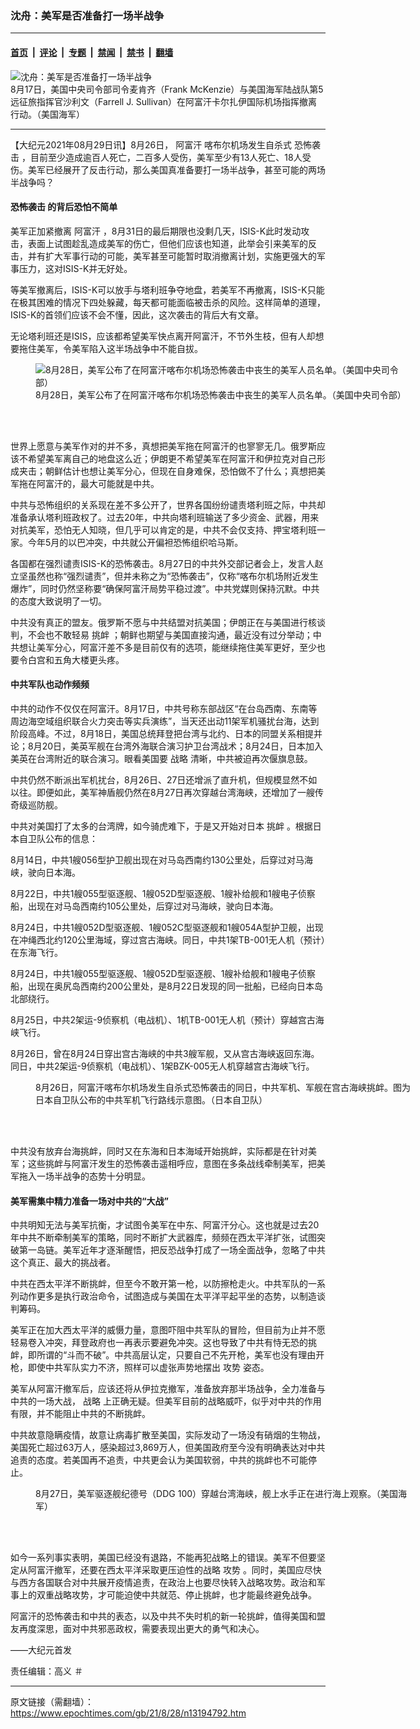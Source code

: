 ### 沈舟：美军是否准备打一场半战争

---

#### [首页](../../../..?n13194792) &nbsp;|&nbsp; [评论](../../../../../epoch-comment?n13194792) &nbsp;|&nbsp; [专题](../../../../../epoch-special?n13194792) &nbsp;|&nbsp; [禁闻](../../../../../epoch-news?n13194792) &nbsp;|&nbsp; [禁书](../../../../../books?n13194792) &nbsp;|&nbsp; [翻墙](https://github.com/gfw-breaker/nogfw/blob/master/README.md?n13194792)


<div><img alt="沈舟：美军是否准备打一场半战争" class="attachment-djy_600_400 size-djy_600_400 wp-post-image" src="https://i.epochtimes.com/assets/uploads/2021/08/id13194811-210828-D-D0477-001-600x400.jpg"/>
<div class="caption">
 8月17日，美国中央司令部司令麦肯齐（Frank McKenzie）与美国海军陆战队第5远征旅指挥官沙利文（Farrell J. Sullivan）在阿富汗卡尔扎伊国际机场指挥撤离行动。（美国海军）
</div></div><hr/><div class="post_content" id="artbody" itemprop="articleBody">
 <!-- article content begin -->
 <p>
  【大纪元2021年08月29日讯】8月26日，
  <ok href="https://www.epochtimes.com/gb/tag/%E9%98%BF%E5%AF%8C%E6%B1%97.html">
   阿富汗
  </ok>
  喀布尔机场发生自杀式
  <ok href="https://www.epochtimes.com/gb/tag/%E6%81%90%E6%80%96%E8%A2%AD%E5%87%BB.html">
   恐怖袭击
  </ok>
  ，目前至少造成逾百人死亡，二百多人受伤，美军至少有13人死亡、18人受伤。美军已经展开了反击行动，那么美国真准备要打一场半战争，甚至可能的两场半战争吗？
 </p>
 <h4>
  <strong>
   <ok href="https://www.epochtimes.com/gb/tag/%E6%81%90%E6%80%96%E8%A2%AD%E5%87%BB.html">
    恐怖袭击
   </ok>
   的背后恐怕不简单
  </strong>
 </h4>
 <p>
  美军正加紧撤离
  <ok href="https://www.epochtimes.com/gb/tag/%E9%98%BF%E5%AF%8C%E6%B1%97.html">
   阿富汗
  </ok>
  ，8月31日的最后期限也没剩几天，ISIS-K此时发动攻击，表面上试图趁乱造成美军的伤亡，但他们应该也知道，此举会引来美军的反击，并有扩大军事行动的可能，美军甚至可能暂时取消撤离计划，实施更强大的军事压力，这对ISIS-K并无好处。
 </p>
 <p>
  等美军撤离后，ISIS-K可以放手与塔利班争夺地盘，若美军不再撤离，ISIS-K只能在极其困难的情况下四处躲藏，每天都可能面临被击杀的风险。这样简单的道理，ISIS-K的首领们应该不会不懂，因此，这次袭击的背后大有文章。
 </p>
 <p>
  无论塔利班还是ISIS，应该都希望美军快点离开阿富汗，不节外生枝，但有人却想要拖住美军，令美军陷入这半场战争中不能自拔。
 </p>
 <figure aria-describedby="caption-attachment-13194811" class="wp-caption aligncenter" id="attachment_13194811" style="width: 600px">
  <ok href="https://i.epochtimes.com/assets/uploads/2021/08/id13194811-210828-D-D0477-001.jpg" target="_blank">
   <img alt="8月28日，美军公布了在阿富汗喀布尔机场恐怖袭击中丧生的美军人员名单。（美国中央司令部）" class="size-large wp-image-13194811" src="https://i.epochtimes.com/assets/uploads/2021/08/id13194811-210828-D-D0477-001-600x402.jpg"/>
  </ok>
  <br/><figcaption class="wp-caption-text" id="caption-attachment-13194811">
   8月28日，美军公布了在阿富汗喀布尔机场恐怖袭击中丧生的美军人员名单。（美国中央司令部）
  </figcaption><br/>
 </figure><br/>
 <p>
  世界上愿意与美军作对的并不多，真想把美军拖在阿富汗的也寥寥无几。俄罗斯应该不希望美军离自己的地盘这么近；伊朗更不希望美军在阿富汗和伊拉克对自己形成夹击；朝鲜估计也想让美军分心，但现在自身难保，恐怕做不了什么；真想把美军拖在阿富汗的，最大可能就是中共。
 </p>
 <p>
  中共与恐怖组织的关系现在差不多公开了，世界各国纷纷谴责塔利班之际，中共却准备承认塔利班政权了。过去20年，中共向塔利班输送了多少资金、武器，用来对抗美军，恐怕无人知晓，但几乎可以肯定的是，中共不会仅支持、押宝塔利班一家。今年5月的以巴冲突，中共就公开偏袒恐怖组织哈马斯。
 </p>
 <p>
  各国都在强烈谴责ISIS-K的恐怖袭击。8月27日的中共外交部记者会上，发言人赵立坚虽然也称“强烈谴责”，但并未称之为“恐怖袭击”，仅称“喀布尔机场附近发生爆炸”，同时仍然坚称要“确保阿富汗局势平稳过渡”。中共党媒则保持沉默。中共的态度大致说明了一切。
 </p>
 <p>
  中共没有真正的盟友。俄罗斯不愿与中共结盟对抗美国；伊朗正在与美国进行核谈判，不会也不敢轻易
  <ok href="https://www.epochtimes.com/gb/tag/%E6%8C%91%E8%A1%85.html">
   挑衅
  </ok>
  ；朝鲜也期望与美国直接沟通，最近没有过分举动；中共想让美军分心，阿富汗差不多是目前仅有的选项，能继续拖住美军更好，至少也要令白宫和五角大楼更头疼。
 </p>
 <h4>
  <strong>
   中共军队也动作频频
  </strong>
 </h4>
 <p>
  中共的动作不仅仅在阿富汗。8月17日，中共号称东部战区“在台岛西南、东南等周边海空域组织联合火力突击等实兵演练”，当天还出动11架军机骚扰台海，达到阶段高峰。不过，8月18日，美国总统拜登把台湾与北约、日本的同盟关系相提并论；8月20日，美英军舰在台湾外海联合演习护卫台湾战术；8月24日，日本加入美英在台湾附近的联合演习。眼看美国要
  <ok href="https://www.epochtimes.com/gb/tag/%E6%88%98%E7%95%A5.html">
   战略
  </ok>
  清晰，中共被迫再次偃旗息鼓。
 </p>
 <p>
  中共仍然不断派出军机扰台，8月26日、27日还增派了直升机，但规模显然不如以往。即便如此，美军神盾舰仍然在8月27日再次穿越台湾海峡，还增加了一艘传奇级巡防舰。
 </p>
 <p>
  中共对美国打了太多的台湾牌，如今骑虎难下，于是又开始对日本
  <ok href="https://www.epochtimes.com/gb/tag/%E6%8C%91%E8%A1%85.html">
   挑衅
  </ok>
  。根据日本自卫队公布的信息：
 </p>
 <p>
  8月14日，中共1艘056型护卫舰出现在对马岛西南约130公里处，后穿过对马海峡，驶向日本海。
 </p>
 <p>
  8月22日，中共1艘055型驱逐舰、1艘052D型驱逐舰、1艘补给舰和1艘电子侦察船，出现在对马岛西南约105公里处，后穿过对马海峡，驶向日本海。
 </p>
 <p>
  8月24日，中共1艘052D型驱逐舰、1艘052C型驱逐舰和1艘054A型护卫舰，出现在冲绳西北约120公里海域，穿过宫古海峡。同日，中共1架TB-001无人机（预计）在东海飞行。
 </p>
 <p>
  8月24日，中共1艘055型驱逐舰、1艘052D型驱逐舰、1艘补给舰和1艘电子侦察船，出现在奥尻岛西南约200公里处，是8月22日发现的同一批船，已经向日本岛北部绕行。
 </p>
 <p>
  8月25日，中共2架运-9侦察机（电战机）、1机TB-001无人机（预计）穿越宫古海峡飞行。
 </p>
 <p>
  8月26日，曾在8月24日穿出宫古海峡的中共3艘军舰，又从宫古海峡返回东海。同日，中共2架运-9侦察机（电战机）、1架BZK-005无人机穿越宫古海峡飞行。
 </p>
 <p>
 </p>
 <figure aria-describedby="caption-attachment-13194822" class="wp-caption aligncenter" id="attachment_13194822" style="width: 600px">
  <ok href="https://i.epochtimes.com/assets/uploads/2021/08/id13194822-CCP-aircraft-Japan_20210826.jpg" target="_blank">
   <img alt="" class="size-large wp-image-13194822" src="https://i.epochtimes.com/assets/uploads/2021/08/id13194822-CCP-aircraft-Japan_20210826-600x444.jpg"/>
  </ok>
  <br/><figcaption class="wp-caption-text" id="caption-attachment-13194822">
   8月26日，阿富汗喀布尔机场发生自杀式恐怖袭击的同日，中共军机、军舰在宫古海峡挑衅。图为日本自卫队公布的中共军机飞行路线示意图。（日本自卫队）
  </figcaption><br/>
 </figure><br/>
 <p>
  中共没有放弃台海挑衅，同时又在东海和日本海域开始挑衅，实际都是在针对美军；这些挑衅与阿富汗发生的恐怖袭击遥相呼应，意图在多条战线牵制美军，把美军拖入一场半战争的态势十分明显。
 </p>
 <h4>
  美军需集中精力准备一场对中共的“大战”
 </h4>
 <p>
  中共明知无法与美军抗衡，才试图令美军在中东、阿富汗分心。这也就是过去20年中共不断牵制美军的策略，同时不断扩大武器库，频频在西太平洋扩张，试图突破第一岛链。美军近年才逐渐醒悟，把反恐战争打成了一场全面战争，忽略了中共这个真正、最大的挑战者。
 </p>
 <p>
  中共在西太平洋不断挑衅，但至今不敢开第一枪，以防擦枪走火。中共军队的一系列动作更多是执行政治命令，试图造成与美国在太平洋平起平坐的态势，以制造谈判筹码。
 </p>
 <p>
  美军正在加大西太平洋的威慑力量，意图吓阻中共军队的冒险，但目前为止并不愿轻易卷入冲突，拜登政府也一再表示要避免冲突。这也导致了中共有恃无恐的挑衅，即所谓的“斗而不破”。中共高层认定，只要自己不先开枪，美军也没有理由开枪，即使中共军队实力不济，照样可以虚张声势地摆出
  <ok href="https://www.epochtimes.com/gb/tag/%E6%94%BB%E5%8A%BF.html">
   攻势
  </ok>
  姿态。
 </p>
 <p>
  美军从阿富汗撤军后，应该还将从伊拉克撤军，准备放弃那半场战争，全力准备与中共的一场大战，
  <ok href="https://www.epochtimes.com/gb/tag/%E6%88%98%E7%95%A5.html">
   战略
  </ok>
  上正确无疑。但美军目前的战略威吓，似乎对中共的作用有限，并不能阻止中共的不断挑衅。
 </p>
 <p>
  中共故意隐瞒疫情，故意让病毒扩散至美国，实际发动了一场没有硝烟的生物战，美国死亡超过63万人，感染超过3,869万人，但美国政府至今没有明确表达对中共追责的态度。若美国再不追责，中共更会认为美国软弱，中共的挑衅也不可能停止。
 </p>
 <figure aria-describedby="caption-attachment-13194825" class="wp-caption aligncenter" id="attachment_13194825" style="width: 600px">
  <ok href="https://i.epochtimes.com/assets/uploads/2021/08/id13194825-51407346615_df1d4fa789_k.jpg" target="_blank">
   <img alt="" class="size-large wp-image-13194825" src="https://i.epochtimes.com/assets/uploads/2021/08/id13194825-51407346615_df1d4fa789_k-600x400.jpg"/>
  </ok>
  <br/><figcaption class="wp-caption-text" id="caption-attachment-13194825">
   8月27日，美军驱逐舰纪德号（DDG 100）穿越台湾海峡，舰上水手正在进行海上观察。（美国海军）
  </figcaption><br/>
 </figure><br/>
 <p>
  如今一系列事实表明，美国已经没有退路，不能再犯战略上的错误。美军不但要坚定从阿富汗撤军，还要在西太平洋采取更压迫性的战略
  <ok href="https://www.epochtimes.com/gb/tag/%E6%94%BB%E5%8A%BF.html">
   攻势
  </ok>
  。同时，美国应尽快与西方各国联合对中共展开疫情追责，在政治上也要尽快转入战略攻势。政治和军事上的双重战略攻势，才可能迫使中共就范、停止挑衅，也才能最终避免战争。
 </p>
 <p>
  阿富汗的恐怖袭击和中共的表态，以及中共不失时机的新一轮挑衅，值得美国和盟友再度深思，面对中共邪恶政权，需要表现出更大的勇气和决心。
 </p>
 <p>
  ——大纪元首发
 </p>
 <p>
  责任编辑：高义 ＃
 </p>
 <!-- article content end -->
 <div id="below_article_ad">
 </div>
</div>


---

原文链接（需翻墙）：https://www.epochtimes.com/gb/21/8/28/n13194792.htm